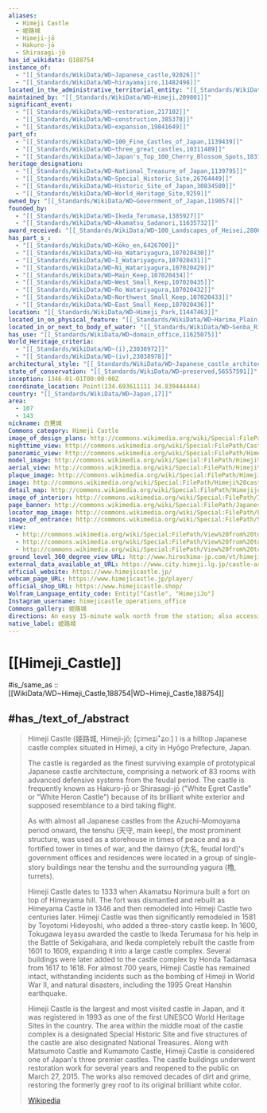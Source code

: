 ```yaml
---
aliases:
  - Himeji Castle
  - 姫路城
  - Himeji-jō
  - Hakuro-jō 
  - Shirasagi-jō
has_id_wikidata: Q188754
instance_of:
  - "[[_Standards/WikiData/WD~Japanese_castle,92026]]"
  - "[[_Standards/WikiData/WD~hirayamajiro,11482498]]"
located_in_the_administrative_territorial_entity: "[[_Standards/WikiData/WD~Himeji,209801]]"
maintained_by: "[[_Standards/WikiData/WD~Himeji,209801]]"
significant_event:
  - "[[_Standards/WikiData/WD~restoration,217102]]"
  - "[[_Standards/WikiData/WD~construction,385378]]"
  - "[[_Standards/WikiData/WD~expansion,19841649]]"
part_of:
  - "[[_Standards/WikiData/WD~100_Fine_Castles_of_Japan,1139439]]"
  - "[[_Standards/WikiData/WD~three_great_castles,10311489]]"
  - "[[_Standards/WikiData/WD~Japan's_Top_100_Cherry_Blossom_Spots,10312216]]"
heritage_designation:
  - "[[_Standards/WikiData/WD~National_Treasure_of_Japan,1139795]]"
  - "[[_Standards/WikiData/WD~Special_Historic_Site,26764449]]"
  - "[[_Standards/WikiData/WD~Historic_Site_of_Japan,30834580]]"
  - "[[_Standards/WikiData/WD~World_Heritage_Site,9259]]"
owned_by: "[[_Standards/WikiData/WD~Government_of_Japan,1190574]]"
founded_by:
  - "[[_Standards/WikiData/WD~Ikeda_Terumasa,1385927]]"
  - "[[_Standards/WikiData/WD~Akamatsu_Sadanori,11635732]]"
award_received: "[[_Standards/WikiData/WD~100_Landscapes_of_Heisei,2806720]]"
has_part_s_:
  - "[[_Standards/WikiData/WD~Kōko_en,6426700]]"
  - "[[_Standards/WikiData/WD~Ha_Watariyagura,107020430]]"
  - "[[_Standards/WikiData/WD~I_Watariyagura,107020431]]"
  - "[[_Standards/WikiData/WD~Ni_Watariyagura,107020429]]"
  - "[[_Standards/WikiData/WD~Main_Keep,107020434]]"
  - "[[_Standards/WikiData/WD~West_Small_Keep,107020435]]"
  - "[[_Standards/WikiData/WD~Ro_Watariyagura,107020432]]"
  - "[[_Standards/WikiData/WD~Northwest_Small_Keep,107020433]]"
  - "[[_Standards/WikiData/WD~East_Small_Keep,107020436]]"
location: "[[_Standards/WikiData/WD~Himeji_Park,11447463]]"
located_in_on_physical_feature: "[[_Standards/WikiData/WD~Harima_Plain,11498732]]"
located_in_or_next_to_body_of_water: "[[_Standards/WikiData/WD~Senba_River,11614017]]"
has_use: "[[_Standards/WikiData/WD~domain_office,11625075]]"
World_Heritage_criteria:
  - "[[_Standards/WikiData/WD~(i),23038972]]"
  - "[[_Standards/WikiData/WD~(iv),23038978]]"
architectural_style: "[[_Standards/WikiData/WD~Japanese_castle_architecture,24871653]]"
state_of_conservation: "[[_Standards/WikiData/WD~preserved,56557591]]"
inception: 1346-01-01T00:00:00Z
coordinate_location: Point(134.693611111 34.839444444)
country: "[[_Standards/WikiData/WD~Japan,17]]"
area:
  - 107
  - 143
nickname: 白鷺城
Commons_category: Himeji Castle
image_of_design_plans: http://commons.wikimedia.org/wiki/Special:FilePath/Burg%20Himeji%20Gesamtplan.jpg
nighttime_view: http://commons.wikimedia.org/wiki/Special:FilePath/Castle%20Himeji%20panorama.jpg
panoramic_view: http://commons.wikimedia.org/wiki/Special:FilePath/Himeji-jou-Feb2018.jpg
model_image: http://commons.wikimedia.org/wiki/Special:FilePath/Himeji%20Castle%2007%20%282410381068%29.jpg
aerial_view: http://commons.wikimedia.org/wiki/Special:FilePath/Himeji%20Castle%20Aerial%20photograph%202010.jpg
plaque_image: http://commons.wikimedia.org/wiki/Special:FilePath/Himeji%20castle%20April%2040.jpg
image: http://commons.wikimedia.org/wiki/Special:FilePath/Himeji%20castle%20in%20may%202015.jpg
detail_map: http://commons.wikimedia.org/wiki/Special:FilePath/Himejijo%20Uchikuruwa.jpg
image_of_interior: http://commons.wikimedia.org/wiki/Special:FilePath/Inside%20the%20Main%20Tower%20%282856041800%29.jpg
page_banner: http://commons.wikimedia.org/wiki/Special:FilePath/Japanese%20Castles%20Banner.jpg
locator_map_image: http://commons.wikimedia.org/wiki/Special:FilePath/LocMap%20of%20WH%20Himeji-jo.png
image_of_entrance: http://commons.wikimedia.org/wiki/Special:FilePath/Sakuramombashi%20Bridge%20of%20Himeji%20Castle.jpg
view:
  - http://commons.wikimedia.org/wiki/Special:FilePath/View%20from%20top%20floor%20of%20Himeji%20Castle%2C%20facing%20east%201.jpg
  - http://commons.wikimedia.org/wiki/Special:FilePath/View%20from%20top%20floor%20of%20Himeji%20Castle%2C%20facing%20south%201.jpg
  - http://commons.wikimedia.org/wiki/Special:FilePath/View%20from%20top%20floor%20of%20Himeji%20Castle%2C%20facing%20west%201.jpg
ground_level_360_degree_view_URL: http://www.hiroshima-jp.com/vt/himeji/
external_data_available_at_URL: https://www.city.himeji.lg.jp/castle-archive/
official_website: https://www.himejicastle.jp/
webcam_page_URL: https://www.himejicastle.jp/player/
official_shop_URL: https://www.himejicastle.shop/
Wolfram_Language_entity_code: Entity["Castle", "HimejiJo"]
Instagram_username: himejicastle_operations_office
Commons_gallery: 姫路城
directions: An easy 15-minute walk north from the station; also accessible by bus
native_label: 姫路城
---
```


# [[Himeji_Castle]] 

#is_/same_as :: [[WikiData/WD~Himeji_Castle,188754|WD~Himeji_Castle,188754]] 

## #has_/text_of_/abstract 

> Himeji Castle (姫路城, Himeji-jō; [çimeʑiꜜʑoː] ) is a hilltop Japanese castle complex 
> situated in Himeji, a city in Hyōgo Prefecture, Japan. 
> 
> The castle is regarded as the finest surviving 
> example of prototypical Japanese castle architecture, 
> comprising a network of 83 rooms with advanced defensive systems from the feudal period. 
> The castle is frequently known as Hakuro-jō or Shirasagi-jō 
> ("White Egret Castle" or "White Heron Castle") because of its brilliant white exterior 
> and supposed resemblance to a bird taking flight.
>
> As with almost all Japanese castles from the Azuchi-Momoyama period onward, 
> the tenshu (天守, main keep), the most prominent structure, 
> was used as a storehouse in times of peace and as a fortified tower in times of war, 
> and the daimyo (大名, feudal lord)'s government offices and residences were located in a group of single-story buildings near the tenshu and the surrounding yagura (櫓, turrets).
>
> Himeji Castle dates to 1333 when Akamatsu Norimura built a fort on top of Himeyama hill. The fort was dismantled and rebuilt as Himeyama Castle in 1346 and then remodeled into Himeji Castle two centuries later. Himeji Castle was then significantly remodeled in 1581 by Toyotomi Hideyoshi, who added a three-story castle keep. In 1600, Tokugawa Ieyasu awarded the castle to Ikeda Terumasa for his help in the Battle of Sekigahara, and Ikeda completely rebuilt the castle from 1601 to 1609, expanding it into a large castle complex. Several buildings were later added to the castle complex by Honda Tadamasa from 1617 to 1618. For almost 700 years, Himeji Castle has remained intact, withstanding incidents such as the bombing of Himeji in World War II, and natural disasters, including the 1995 Great Hanshin earthquake.
>
> Himeji Castle is the largest and most visited castle in Japan, and it was registered in 1993 as one of the first UNESCO World Heritage Sites in the country. The area within the middle moat of the castle complex is a designated Special Historic Site and five structures of the castle are also designated National Treasures. Along with Matsumoto Castle and Kumamoto Castle, Himeji Castle is considered one of Japan's three premier castles. The castle buildings underwent restoration work for several years and reopened to the public on March 27, 2015. The works also removed decades of dirt and grime, restoring the formerly grey roof to its original brilliant white color.
>
> [Wikipedia](https://en.wikipedia.org/wiki/Himeji%20Castle) 

